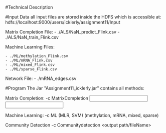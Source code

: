 #Technical Description

#Input Data
all input files are stored inside the HDFS which is accessible at: hdfs://localhost:9000/users/icklerly/assignment11/Input

Matrix Completion File:
    - ./ALS/NaN_predict_Flink.csv
    - ./ALS/NaN_train_Flink.csv

Machine Learning Files:
    
    - ./ML/methylation_Flink.csv
    - ./ML/mRNA_Flink.csv
    - ./ML/mixed_Flink.csv
    - ./ML/sparse_Flink.csv

Network File:
    - ./mRNA_edges.csv

#Program
The Jar "Assignment11_icklerly.jar" contains all methods:

Matrix Completion:
-c MatrixCompletion <input path: train> <input path: predict> <output path>

Machine Learning:
-c ML <method> (MLR, SVM) <data type> (methylation, mRNA, mixed, sparse) <output path>

Community Detection
-c Communitydetection <edge path> <output path/fileName> <num iterations> <delta>



